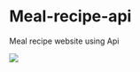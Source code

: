 # Meal-recipe-api
 Meal recipe website using Api
 
 
<img src="https://user-images.githubusercontent.com/99422533/171109845-c7e40b63-5f65-4f2d-af75-33f6aad52a81.png" >

